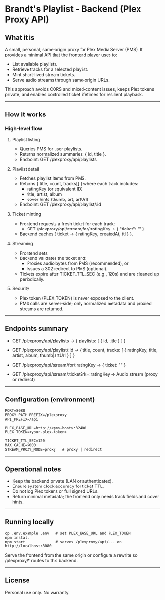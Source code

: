 # Brandt's Playlist - Backend (Plex Proxy API)

## What it is


A small, personal, same‑origin proxy for Plex Media Server (PMS).
It provides a minimal API that the frontend player uses to:
- List available playlists.
- Retrieve tracks for a selected playlist.
- Mint short‑lived stream tickets.
- Serve audio streams through same‑origin URLs.

This approach avoids CORS and mixed‑content issues, keeps Plex tokens private, and enables controlled ticket lifetimes for resilient playback.

---

## How it works

### High‑level flow
1. Playlist listing
   - Queries PMS for user playlists.
   - Returns normalized summaries: { id, title }.
   - Endpoint: GET /plexproxy/api/playlists

2. Playlist detail
   - Fetches playlist items from PMS.
   - Returns { title, count, tracks[] } where each track includes:
     - ratingKey (or equivalent ID)
     - title, artist, album
     - cover hints (thumb, art, artUrl)
   - Endpoint: GET /plexproxy/api/playlist/:id

3. Ticket minting
   - Frontend requests a fresh ticket for each track:
     - GET /plexproxy/api/stream/for/:ratingKey → { "ticket": "<opaque>" }
   - Backend caches { ticket → { ratingKey, createdAt, ttl } }.

4. Streaming
   - Frontend sets <audio>.src to /plexproxy/api/stream/:ticket?rk=:ratingKey
   - Backend validates the ticket and:
     - Proxies audio bytes from PMS (recommended), or
     - Issues a 302 redirect to PMS (optional).
   - Tickets expire after TICKET_TTL_SEC (e.g., 120s) and are cleaned up periodically.

5. Security
   - Plex token (PLEX_TOKEN) is never exposed to the client.
   - PMS calls are server‑side; only normalized metadata and proxied streams are returned.

---

## Endpoints summary
- GET /plexproxy/api/playlists
  → { playlists: [ { id, title } ] }

- GET /plexproxy/api/playlist/:id
  → { title, count, tracks: [ { ratingKey, title, artist, album, thumb|artUrl } ] }

- GET /plexproxy/api/stream/for/:ratingKey
  → { ticket: "<opaque>" }

- GET /plexproxy/api/stream/:ticket?rk=:ratingKey
  → Audio stream (proxy or redirect)

---

## Configuration (environment)

    PORT=8080
    PROXY_PATH_PREFIX=/plexproxy
    API_PREFIX=/api

    PLEX_BASE_URL=http://<pms-host>:32400
    PLEX_TOKEN=<your-plex-token>

    TICKET_TTL_SEC=120
    MAX_CACHE=5000
    STREAM_PROXY_MODE=proxy   # proxy | redirect

---

## Operational notes
- Keep the backend private (LAN or authenticated).
- Ensure system clock accuracy for ticket TTL.
- Do not log Plex tokens or full signed URLs.
- Return minimal metadata; the frontend only needs track fields and cover hints.

---

## Running locally

    cp .env.example .env   # set PLEX_BASE_URL and PLEX_TOKEN
    npm install
    npm start              # serves /plexproxy/api/... on http://localhost:8080

Serve the frontend from the same origin or configure a rewrite so /plexproxy/* routes to this backend.

---

## License
Personal use only. No warranty.
